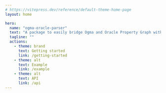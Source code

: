 ```yaml
---
# https://vitepress.dev/reference/default-theme-home-page
layout: home

hero:
  name: "ogma-oracle-parser"
  text: "A package to easily bridge Ogma and Oracle Property Graph with SQL/PGQ"
  tagline: ""
  actions:
    - theme: brand
      text: Getting started
      link: /getting-started
    - theme: alt
      text: Example
      link: /example
    - theme: alt
      text: API
      link: /api
---
```

